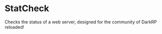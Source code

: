StatCheck
=========

Checks the status of a web server, designed for the community of DarkRP reloaded!
